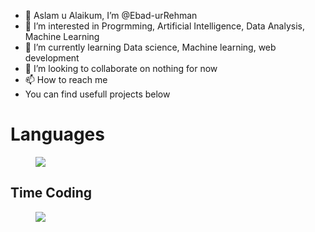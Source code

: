 - 👋 Aslam u Alaikum, I’m @Ebad-urRehman
- 👀 I’m interested in Progrmming, Artificial Intelligence, Data Analysis, Machine Learning
- 🌱 I’m currently learning Data science, Machine learning, web development
- 💞️ I’m looking to collaborate on nothing for now
- 📫 How to reach me
- You can find usefull projects below

# Languages
<figure><img src="https://wakatime.com/share/@ebad/f8ae943e-35fa-4f6a-8206-8f5eef461b76.svg" style="width:200px height:200px"></img></figure>

## Time Coding
<figure><img src="https://wakatime.com/share/@ebad/76c02e97-4eaf-4974-825a-0451a4ed344c.svg"></img></figure>
<!---
Ebad-urRehman/Ebad-urRehman is a ✨ special ✨ repository because its `README.md` (this file) appears on your GitHub profile.
You can click the Preview link to take a look at your changes.
--->

